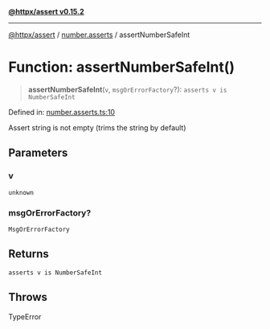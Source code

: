[**@httpx/assert v0.15.2**](../../README.md)

***

[@httpx/assert](../../README.md) / [number.asserts](../README.md) / assertNumberSafeInt

# Function: assertNumberSafeInt()

> **assertNumberSafeInt**(`v`, `msgOrErrorFactory`?): `asserts v is NumberSafeInt`

Defined in: [number.asserts.ts:10](https://github.com/belgattitude/httpx/blob/68e7ebef40f7182365676b3a21f99e398b93dd78/packages/assert/src/number.asserts.ts#L10)

Assert string is not empty (trims the string by default)

## Parameters

### v

`unknown`

### msgOrErrorFactory?

`MsgOrErrorFactory`

## Returns

`asserts v is NumberSafeInt`

## Throws

TypeError
